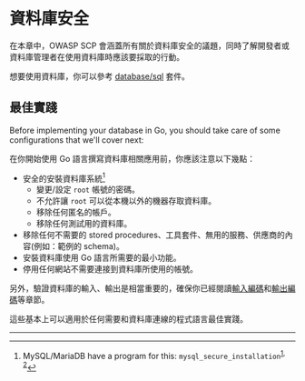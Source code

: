 資料庫安全
=================

在本章中，OWASP SCP 會涵蓋所有關於資料庫安全的議題，同時了解開發者或資料庫管理者在使用資料庫時應該要採取的行動。

想要使用資料庫，你可以參考 [database/sql][1] 套件。

## 最佳實踐

Before implementing your database in Go, you should take care of some configurations that we'll cover next:

在你開始使用 Go 語言撰寫資料庫相關應用前，你應該注意以下幾點：

* 安全的安裝資料庫系統[^1]
    * 變更/設定 `root` 帳號的密碼。
    * 不允許讓 `root` 可以從本機以外的機器存取資料庫。
    * 移除任何匿名的帳戶。
    * 移除任何測試用的資料庫。
* 移除任何不需要的 stored procedures、工具套件、無用的服務、供應商的內容(例如：範例的 schema)。
* 安裝資料庫使用 Go 語言所需要的最小功能。
* 停用任何網站不需要連接到資料庫所使用的帳號。

另外，驗證資料庫的輸入、輸出是相當重要的，確保你已經閱讀[輸入編碼][4]和[輸出編碼][5]等章節。

這些基本上可以適用於任何需要和資料庫連線的程式語言最佳實踐。

---

[^1]: MySQL/MariaDB have a program for this: `mysql_secure_installation`<sup>[1][6], [2][7]</sup>

[1]: https://golang.org/pkg/database/sql/
[2]: https://github.com/go-sql-driver/mysql
[3]: https://github.com/mattn/go-sqlite3
[4]: /input-validation/README.md
[5]: /output-encoding/README.md
[6]: https://dev.mysql.com/doc/refman/5.7/en/mysql-secure-installation.html
[7]: https://mariadb.com/kb/en/mariadb/mysql_secure_installation/
